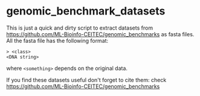 # genomic_benchmark_datasets

This is just a quick and dirty script to extract datasets from https://github.com/ML-Bioinfo-CEITEC/genomic_benchmarks as fasta files. 
All the fasta file has the following format:
```
> <class>
<DNA string>
```
where ```<something>``` depends on the original data.

If you find these datasets useful don't forget to cite them: check https://github.com/ML-Bioinfo-CEITEC/genomic_benchmarks
